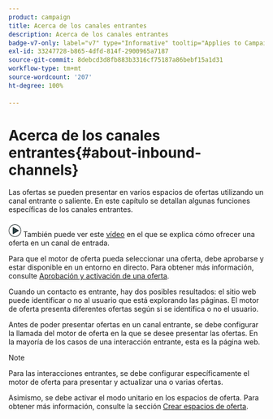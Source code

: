 ```yaml
---
product: campaign
title: Acerca de los canales entrantes
description: Acerca de los canales entrantes
badge-v7-only: label="v7" type="Informative" tooltip="Applies to Campaign Classic v7 only"
exl-id: 33247728-b865-4dfd-814f-2900965a7187
source-git-commit: 8debcd3d8fb883b3316cf75187a86bebf15a1d31
workflow-type: tm+mt
source-wordcount: '207'
ht-degree: 100%

---
```


# Acerca de los canales entrantes{#about-inbound-channels}



Las ofertas se pueden presentar en varios espacios de ofertas utilizando un canal entrante o saliente. En este capítulo se detallan algunas funciones específicas de los canales entrantes.

![](assets/do-not-localize/how-to-video.png) También puede ver este [vídeo](https://helpx.adobe.com/campaign/classic/how-to/deliver-an-offer-on-inbound-channel-in-acv6.html) en el que se explica cómo ofrecer una oferta en un canal de entrada.

Para que el motor de oferta pueda seleccionar una oferta, debe aprobarse y estar disponible en un entorno en directo. Para obtener más información, consulte [Aprobación y activación de una oferta](../../interaction/using/approving-and-activating-an-offer.md).

Cuando un contacto es entrante, hay dos posibles resultados: el sitio web puede identificar o no al usuario que está explorando las páginas. El motor de oferta presenta diferentes ofertas según si se identifica o no el usuario.

Antes de poder presentar ofertas en un canal entrante, se debe configurar la llamada del motor de oferta en la que se desee presentar las ofertas. En la mayoría de los casos de una interacción entrante, esta es la página web.

>[!NOTE]
>
>Para las interacciones entrantes, se debe configurar específicamente el motor de oferta para presentar y actualizar una o varias ofertas.
>
>Asimismo, se debe activar el modo unitario en los espacios de oferta. Para obtener más información, consulte la sección [Crear espacios de oferta](../../interaction/using/creating-offer-spaces.md).
